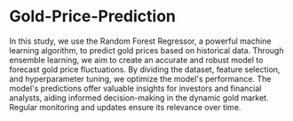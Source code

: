 # Gold-Price-Prediction

In this study, we use the Random Forest Regressor, a powerful machine learning algorithm, to predict gold prices based on historical data. 
Through ensemble learning, we aim to create an accurate and robust model to forecast gold price fluctuations. By dividing the dataset, feature selection, and hyperparameter tuning, we optimize the model's performance. The model's predictions offer valuable insights for investors and financial analysts, aiding informed decision-making in the dynamic gold market. Regular monitoring and updates ensure its relevance over time.

